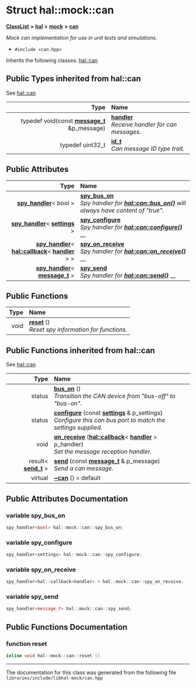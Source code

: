 

# Struct hal::mock::can



[**ClassList**](annotated.md) **>** [**hal**](namespacehal.md) **>** [**mock**](namespacehal_1_1mock.md) **>** [**can**](structhal_1_1mock_1_1can.md)



_Mock can implementation for use in unit tests and simulations._ 

* `#include <can.hpp>`



Inherits the following classes: [hal::can](classhal_1_1can.md)
















## Public Types inherited from hal::can

See [hal::can](classhal_1_1can.md)

| Type | Name |
| ---: | :--- |
| typedef void(const [**message\_t**](structhal_1_1can_1_1message__t.md) &p\_message) | [**handler**](#typedef-handler)  <br>_Receive handler for can messages._  |
| typedef uint32\_t | [**id\_t**](#typedef-id_t)  <br>_Can message ID type trait._  |






## Public Attributes

| Type | Name |
| ---: | :--- |
|  [**spy\_handler**](classhal_1_1spy__handler.md)&lt; bool &gt; | [**spy\_bus\_on**](#variable-spy_bus_on)  <br>_Spy handler for_ [_**hal::can::bus\_on()**_](classhal_1_1can.md#function-bus_on) _will always have content of "true"._ |
|  [**spy\_handler**](classhal_1_1spy__handler.md)&lt; [**settings**](structhal_1_1can_1_1settings.md) &gt; | [**spy\_configure**](#variable-spy_configure)  <br>_Spy handler for_ [_**hal::can::configure()**_](classhal_1_1can.md#function-configure) __ |
|  [**spy\_handler**](classhal_1_1spy__handler.md)&lt; [**hal::callback**](namespacehal.md#typedef-callback)&lt; [**handler**](classhal_1_1can.md#typedef-handler) &gt; &gt; | [**spy\_on\_receive**](#variable-spy_on_receive)  <br>_Spy handler for_ [_**hal::can::on\_receive()**_](classhal_1_1can.md#function-on_receive) __ |
|  [**spy\_handler**](classhal_1_1spy__handler.md)&lt; [**message\_t**](structhal_1_1can_1_1message__t.md) &gt; | [**spy\_send**](#variable-spy_send)  <br>_Spy handler for_ [_**hal::can::send()**_](classhal_1_1can.md#function-send) __ |
































## Public Functions

| Type | Name |
| ---: | :--- |
|  void | [**reset**](#function-reset) () <br>_Reset spy information for functions._  |


## Public Functions inherited from hal::can

See [hal::can](classhal_1_1can.md)

| Type | Name |
| ---: | :--- |
|  status | [**bus\_on**](#function-bus_on) () <br>_Transition the CAN device from "bus-off" to "bus-on"._  |
|  status | [**configure**](#function-configure) (const [**settings**](structhal_1_1can_1_1settings.md) & p\_settings) <br>_Configure this can bus port to match the settings supplied._  |
|  void | [**on\_receive**](#function-on_receive) ([**hal::callback**](namespacehal.md#typedef-callback)&lt; [**handler**](classhal_1_1can.md#typedef-handler) &gt; p\_handler) <br>_Set the message reception handler._  |
|  result&lt; [**send\_t**](structhal_1_1can_1_1send__t.md) &gt; | [**send**](#function-send) (const [**message\_t**](structhal_1_1can_1_1message__t.md) & p\_message) <br>_Send a can message._  |
| virtual  | [**~can**](#function-can) () = default<br> |






















































## Public Attributes Documentation




### variable spy\_bus\_on 

```C++
spy_handler<bool> hal::mock::can::spy_bus_on;
```






### variable spy\_configure 

```C++
spy_handler<settings> hal::mock::can::spy_configure;
```






### variable spy\_on\_receive 

```C++
spy_handler<hal::callback<handler> > hal::mock::can::spy_on_receive;
```






### variable spy\_send 

```C++
spy_handler<message_t> hal::mock::can::spy_send;
```



## Public Functions Documentation




### function reset 

```C++
inline void hal::mock::can::reset () 
```




------------------------------
The documentation for this class was generated from the following file `libraries/include/libhal-mock/can.hpp`

